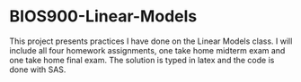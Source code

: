 # BIOS900-Linear-Models
This project presents practices I have done on the Linear Models class.
I will include all four homework assignments, one take home midterm exam and one take home final exam.
The solution is typed in latex and the code is done with SAS.
